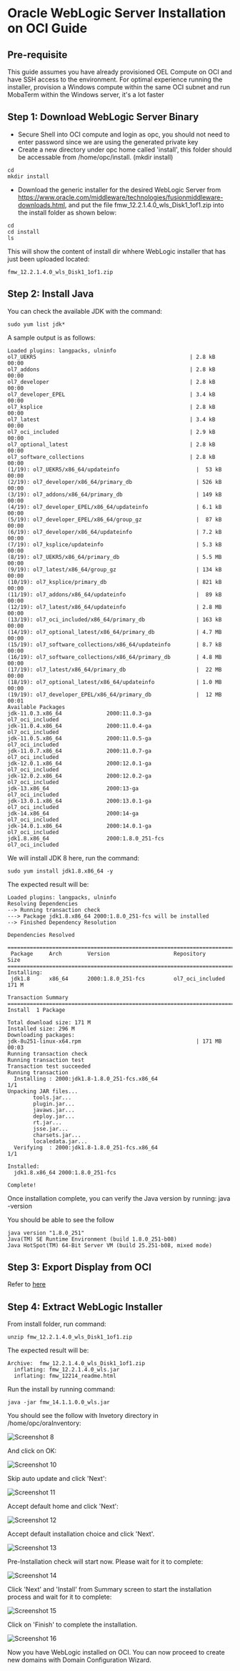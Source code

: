 # Oracle WebLogic Server Installation on OCI Guide

## Pre-requisite

This guide assumes you have already provisioned OEL Compute on OCI and have SSH access to the environment. For optimal experience running the installer, provision a Windows compute within the same OCI subnet and run MobaTerm within the Windows server, it's a lot faster

## Step 1: Download WebLogic Server Binary

- Secure Shell into OCI compute and login as opc, you should not need to enter password since we are using the generated private key
- Create a new directory under opc home called 'install', this folder should be accessable from /home/opc/install. (mkdir install)  
```
cd
mkdir install
```
- Download the generic installer for the desired WebLogic Server from https://www.oracle.com/middleware/technologies/fusionmiddleware-downloads.html, and put the file fmw_12.2.1.4.0_wls_Disk1_1of1.zip into the install folder as shown below:  
```
cd
cd install
ls
```
This will show the content of install dir whhere WebLogic installer that has just been uploaded located:
```
fmw_12.2.1.4.0_wls_Disk1_1of1.zip
```
## Step 2: Install Java

You can check the available JDK with the command:
```
sudo yum list jdk*
```
A sample output is as follows:  
```
Loaded plugins: langpacks, ulninfo
ol7_UEKR5                                                | 2.8 kB     00:00
ol7_addons                                               | 2.8 kB     00:00
ol7_developer                                            | 2.8 kB     00:00
ol7_developer_EPEL                                       | 3.4 kB     00:00
ol7_ksplice                                              | 2.8 kB     00:00
ol7_latest                                               | 3.4 kB     00:00
ol7_oci_included                                         | 2.9 kB     00:00
ol7_optional_latest                                      | 2.8 kB     00:00
ol7_software_collections                                 | 2.8 kB     00:00
(1/19): ol7_UEKR5/x86_64/updateinfo                        |  53 kB   00:00
(2/19): ol7_developer/x86_64/primary_db                    | 526 kB   00:00
(3/19): ol7_addons/x86_64/primary_db                       | 149 kB   00:00
(4/19): ol7_developer_EPEL/x86_64/updateinfo               | 6.1 kB   00:00
(5/19): ol7_developer_EPEL/x86_64/group_gz                 |  87 kB   00:00
(6/19): ol7_developer/x86_64/updateinfo                    | 7.2 kB   00:00
(7/19): ol7_ksplice/updateinfo                             | 5.3 kB   00:00
(8/19): ol7_UEKR5/x86_64/primary_db                        | 5.5 MB   00:00
(9/19): ol7_latest/x86_64/group_gz                         | 134 kB   00:00
(10/19): ol7_ksplice/primary_db                            | 821 kB   00:00
(11/19): ol7_addons/x86_64/updateinfo                      |  89 kB   00:00
(12/19): ol7_latest/x86_64/updateinfo                      | 2.8 MB   00:00
(13/19): ol7_oci_included/x86_64/primary_db                | 163 kB   00:00
(14/19): ol7_optional_latest/x86_64/primary_db             | 4.7 MB   00:00
(15/19): ol7_software_collections/x86_64/updateinfo        | 8.7 kB   00:00
(16/19): ol7_software_collections/x86_64/primary_db        | 4.8 MB   00:00
(17/19): ol7_latest/x86_64/primary_db                      |  22 MB   00:00
(18/19): ol7_optional_latest/x86_64/updateinfo             | 1.0 MB   00:00
(19/19): ol7_developer_EPEL/x86_64/primary_db              |  12 MB   00:01
Available Packages
jdk-11.0.3.x86_64              2000:11.0.3-ga                   ol7_oci_included
jdk-11.0.4.x86_64              2000:11.0.4-ga                   ol7_oci_included
jdk-11.0.5.x86_64              2000:11.0.5-ga                   ol7_oci_included
jdk-11.0.7.x86_64              2000:11.0.7-ga                   ol7_oci_included
jdk-12.0.1.x86_64              2000:12.0.1-ga                   ol7_oci_included
jdk-12.0.2.x86_64              2000:12.0.2-ga                   ol7_oci_included
jdk-13.x86_64                  2000:13-ga                       ol7_oci_included
jdk-13.0.1.x86_64              2000:13.0.1-ga                   ol7_oci_included
jdk-14.x86_64                  2000:14-ga                       ol7_oci_included
jdk-14.0.1.x86_64              2000:14.0.1-ga                   ol7_oci_included
jdk1.8.x86_64                  2000:1.8.0_251-fcs               ol7_oci_included
```
We will install JDK 8 here, run the command: 
```
sudo yum install jdk1.8.x86_64 -y  
```
The expected result will be:
```
Loaded plugins: langpacks, ulninfo
Resolving Dependencies
--> Running transaction check
---> Package jdk1.8.x86_64 2000:1.8.0_251-fcs will be installed
--> Finished Dependency Resolution

Dependencies Resolved

================================================================================
 Package     Arch        Version                    Repository             Size
================================================================================
Installing:
 jdk1.8      x86_64      2000:1.8.0_251-fcs         ol7_oci_included      171 M

Transaction Summary
================================================================================
Install  1 Package

Total download size: 171 M
Installed size: 296 M
Downloading packages:
jdk-8u251-linux-x64.rpm                                    | 171 MB   00:03
Running transaction check
Running transaction test
Transaction test succeeded
Running transaction
  Installing : 2000:jdk1.8-1.8.0_251-fcs.x86_64                             1/1
Unpacking JAR files...
        tools.jar...
        plugin.jar...
        javaws.jar...
        deploy.jar...
        rt.jar...
        jsse.jar...
        charsets.jar...
        localedata.jar...
  Verifying  : 2000:jdk1.8-1.8.0_251-fcs.x86_64                             1/1

Installed:
  jdk1.8.x86_64 2000:1.8.0_251-fcs

Complete!
```
Once installation complete, you can verify the Java version by running: java -version  

You should be able to see the follow  
```
java version "1.8.0_251"
Java(TM) SE Runtime Environment (build 1.8.0_251-b08)
Java HotSpot(TM) 64-Bit Server VM (build 25.251-b08, mixed mode)
```
## Step 3: Export Display from OCI

Refer to [here](enable_display_in_oci.md)  

## Step 4: Extract WebLogic Installer

From install folder, run command: 
```
unzip fmw_12.2.1.4.0_wls_Disk1_1of1.zip  
```
The expected result will be:
```
Archive:  fmw_12.2.1.4.0_wls_Disk1_1of1.zip
  inflating: fmw_12.2.1.4.0_wls.jar
  inflating: fmw_12214_readme.html
```
Run the install by running command: 
```
java -jar fmw_14.1.1.0.0_wls.jar  
```
You should see the follow with Invetory directory in /home/opc/oraInventory:

![Screenshot 8](images/weblogic_install/screenshot8.jpg)  

And click on OK:  

![Screenshot 10](images/weblogic_install/screenshot10.jpg)  

Skip auto update and click 'Next':  

![Screenshot 11](images/weblogic_install/screenshot11.jpg)  

Accept default home and click 'Next':   

![Screenshot 12](images/weblogic_install/screenshot12.jpg)  

Accept default installation choice and click 'Next'.

![Screenshot 13](images/weblogic_install/screenshot13.jpg)  

Pre-Installation check will start now. Please wait for it to complete:  

![Screenshot 14](images/weblogic_install/screenshot14.jpg)

Click 'Next' and 'Install' from Summary screen to start the installation process and wait for it to complete: 

![Screenshot 15](images/weblogic_install/screenshot15.jpg)  

Click on 'Finish' to complete the installation. 

![Screenshot 16](images/weblogic_install/screenshot16.jpg)  

Now you have WebLogic installed on OCI. You can now proceed to create new domains with Domain Configuration Wizard.  
